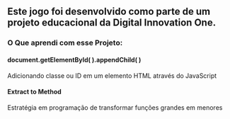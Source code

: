 ## Este jogo foi desenvolvido como parte de um projeto educacional da Digital Innovation One.

### O Que aprendi com esse Projeto:

#### document.getElementById( ).appendChild( )
Adicionando classe ou ID em um elemento HTML através do JavaScript

#### Extract to Method
Estratégia em programação de transformar funções grandes em menores 
